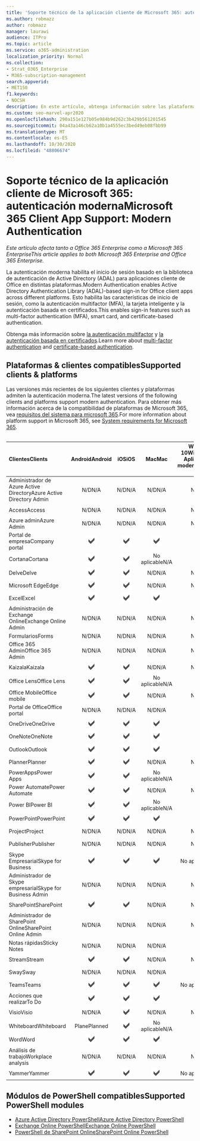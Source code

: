 ```yaml
---
title: 'Soporte técnico de la aplicación cliente de Microsoft 365: autenticación moderna'
ms.author: robmazz
author: robmazz
manager: laurawi
audience: ITPro
ms.topic: article
ms.service: o365-administration
localization_priority: Normal
ms.collection:
- Strat_O365_Enterprise
- M365-subscription-management
search.appverid:
- MET150
f1.keywords:
- NOCSH
description: En este artículo, obtenga información sobre las plataformas, los clientes y los módulos de PowerShell compatibles con la autenticación moderna para Microsoft 365.
ms.custom: seo-marvel-apr2020
ms.openlocfilehash: 290a151e127b05e984b9d262c3b429b561201545
ms.sourcegitcommit: 04a43a146cb62a10b1a4555ec3bed49eb08fbb99
ms.translationtype: MT
ms.contentlocale: es-ES
ms.lasthandoff: 10/30/2020
ms.locfileid: "48806674"
---
```

# <a name="microsoft-365-client-app-support-modern-authentication"></a><span data-ttu-id="cca4f-103">Soporte técnico de la aplicación cliente de Microsoft 365: autenticación moderna</span><span class="sxs-lookup"><span data-stu-id="cca4f-103">Microsoft 365 Client App Support: Modern Authentication</span></span>

<span data-ttu-id="cca4f-104">*Este artículo afecta tanto a Office 365 Enterprise como a Microsoft 365 Enterprise*</span><span class="sxs-lookup"><span data-stu-id="cca4f-104">*This article applies to both Microsoft 365 Enterprise and Office 365 Enterprise.*</span></span>

<span data-ttu-id="cca4f-105">La autenticación moderna habilita el inicio de sesión basado en la biblioteca de autenticación de Active Directory (ADAL) para aplicaciones cliente de Office en distintas plataformas.</span><span class="sxs-lookup"><span data-stu-id="cca4f-105">Modern Authentication enables Active Directory Authentication Library (ADAL)-based sign-in for Office client apps across different platforms.</span></span> <span data-ttu-id="cca4f-106">Esto habilita las características de inicio de sesión, como la autenticación multifactor (MFA), la tarjeta inteligente y la autenticación basada en certificados.</span><span class="sxs-lookup"><span data-stu-id="cca4f-106">This enables sign-in features such as multi-factor authentication (MFA), smart card, and certificate-based authentication.</span></span>

<span data-ttu-id="cca4f-107">Obtenga más información sobre [la autenticación multifactor](https://docs.microsoft.com/azure/active-directory/authentication/multi-factor-authentication) y [la autenticación basada en certificados](https://docs.microsoft.com/azure/active-directory/active-directory-certificate-based-authentication-get-started).</span><span class="sxs-lookup"><span data-stu-id="cca4f-107">Learn more about [multi-factor authentication](https://docs.microsoft.com/azure/active-directory/authentication/multi-factor-authentication) and [certificate-based authentication](https://docs.microsoft.com/azure/active-directory/active-directory-certificate-based-authentication-get-started).</span></span>

## <a name="supported-clients--platforms"></a><span data-ttu-id="cca4f-108">Plataformas & clientes compatibles</span><span class="sxs-lookup"><span data-stu-id="cca4f-108">Supported clients & platforms</span></span>

<span data-ttu-id="cca4f-109">Las versiones más recientes de los siguientes clientes y plataformas admiten la autenticación moderna.</span><span class="sxs-lookup"><span data-stu-id="cca4f-109">The latest versions of the following clients and platforms support modern authentication.</span></span> <span data-ttu-id="cca4f-110">Para obtener más información acerca de la compatibilidad de plataformas de Microsoft 365, vea [requisitos del sistema para microsoft 365](https://www.microsoft.com/microsoft-365/microsoft-365-and-office-resources).</span><span class="sxs-lookup"><span data-stu-id="cca4f-110">For more information about platform support in Microsoft 365, see [System requirements for Microsoft 365](https://www.microsoft.com/microsoft-365/microsoft-365-and-office-resources).</span></span>
<br>
<br>

| <span data-ttu-id="cca4f-111">Clientes</span><span class="sxs-lookup"><span data-stu-id="cca4f-111">Clients</span></span> | <span data-ttu-id="cca4f-112">Android</span><span class="sxs-lookup"><span data-stu-id="cca4f-112">Android</span></span> | <span data-ttu-id="cca4f-113">iOS</span><span class="sxs-lookup"><span data-stu-id="cca4f-113">iOS</span></span> | <span data-ttu-id="cca4f-114">Mac</span><span class="sxs-lookup"><span data-stu-id="cca4f-114">Mac</span></span>| <span data-ttu-id="cca4f-115">Windows 10</span><span class="sxs-lookup"><span data-stu-id="cca4f-115">Windows 10</span></span> <br> <span data-ttu-id="cca4f-116">Aplicaciones modernas</span><span class="sxs-lookup"><span data-stu-id="cca4f-116">Modern Apps</span></span>| <span data-ttu-id="cca4f-117">Windows 10</span><span class="sxs-lookup"><span data-stu-id="cca4f-117">Windows 10</span></span> <br> <span data-ttu-id="cca4f-118">Desktop</span><span class="sxs-lookup"><span data-stu-id="cca4f-118">Desktop</span></span> |
|:---|:---:|:---:|:---:|:---:|:---:|
| <span data-ttu-id="cca4f-119">Administrador de Azure Active Directory</span><span class="sxs-lookup"><span data-stu-id="cca4f-119">Azure Active Directory Admin</span></span> | <span data-ttu-id="cca4f-120">N/D</span><span class="sxs-lookup"><span data-stu-id="cca4f-120">N/A</span></span> | <span data-ttu-id="cca4f-121">N/D</span><span class="sxs-lookup"><span data-stu-id="cca4f-121">N/A</span></span> | <span data-ttu-id="cca4f-122">N/D</span><span class="sxs-lookup"><span data-stu-id="cca4f-122">N/A</span></span> | <span data-ttu-id="cca4f-123">N/D</span><span class="sxs-lookup"><span data-stu-id="cca4f-123">N/A</span></span> | ![Compatible](../media/check-mark.png) |
| <span data-ttu-id="cca4f-125">Access</span><span class="sxs-lookup"><span data-stu-id="cca4f-125">Access</span></span> | <span data-ttu-id="cca4f-126">N/D</span><span class="sxs-lookup"><span data-stu-id="cca4f-126">N/A</span></span> | <span data-ttu-id="cca4f-127">N/D</span><span class="sxs-lookup"><span data-stu-id="cca4f-127">N/A</span></span> | <span data-ttu-id="cca4f-128">N/D</span><span class="sxs-lookup"><span data-stu-id="cca4f-128">N/A</span></span> | <span data-ttu-id="cca4f-129">N/D</span><span class="sxs-lookup"><span data-stu-id="cca4f-129">N/A</span></span> | ![Compatible](../media/check-mark.png) |
| <span data-ttu-id="cca4f-131">Azure admin</span><span class="sxs-lookup"><span data-stu-id="cca4f-131">Azure Admin</span></span> | <span data-ttu-id="cca4f-132">N/D</span><span class="sxs-lookup"><span data-stu-id="cca4f-132">N/A</span></span> | <span data-ttu-id="cca4f-133">N/D</span><span class="sxs-lookup"><span data-stu-id="cca4f-133">N/A</span></span> | <span data-ttu-id="cca4f-134">N/D</span><span class="sxs-lookup"><span data-stu-id="cca4f-134">N/A</span></span> | <span data-ttu-id="cca4f-135">N/D</span><span class="sxs-lookup"><span data-stu-id="cca4f-135">N/A</span></span> | <span data-ttu-id="cca4f-136">N/D</span><span class="sxs-lookup"><span data-stu-id="cca4f-136">N/A</span></span> |
| <span data-ttu-id="cca4f-137">Portal de empresa</span><span class="sxs-lookup"><span data-stu-id="cca4f-137">Company portal</span></span> | ![Compatible](../media/check-mark.png) | ![Compatible](../media/check-mark.png) | ![Compatible](../media/check-mark.png) | ![Compatible](../media/check-mark.png) | <span data-ttu-id="cca4f-142">No aplicable</span><span class="sxs-lookup"><span data-stu-id="cca4f-142">N/A</span></span> |
| <span data-ttu-id="cca4f-143">Cortana</span><span class="sxs-lookup"><span data-stu-id="cca4f-143">Cortana</span></span> | ![Compatible](../media/check-mark.png) | ![Compatible](../media/check-mark.png) | <span data-ttu-id="cca4f-146">No aplicable</span><span class="sxs-lookup"><span data-stu-id="cca4f-146">N/A</span></span> | ![Compatible.](../media/check-mark.png) | <span data-ttu-id="cca4f-148">No aplicable</span><span class="sxs-lookup"><span data-stu-id="cca4f-148">N/A</span></span> |
| <span data-ttu-id="cca4f-149">Delve</span><span class="sxs-lookup"><span data-stu-id="cca4f-149">Delve</span></span> | ![Compatible](../media/check-mark.png) | ![Compatible](../media/check-mark.png) | <span data-ttu-id="cca4f-152">N/D</span><span class="sxs-lookup"><span data-stu-id="cca4f-152">N/A</span></span> | <span data-ttu-id="cca4f-153">N/D</span><span class="sxs-lookup"><span data-stu-id="cca4f-153">N/A</span></span> | <span data-ttu-id="cca4f-154">N/D</span><span class="sxs-lookup"><span data-stu-id="cca4f-154">N/A</span></span> |
| <span data-ttu-id="cca4f-155">Microsoft Edge</span><span class="sxs-lookup"><span data-stu-id="cca4f-155">Edge</span></span> | ![Compatible](../media/check-mark.png) | ![Compatible](../media/check-mark.png) | <span data-ttu-id="cca4f-158">N/D</span><span class="sxs-lookup"><span data-stu-id="cca4f-158">N/A</span></span> | <span data-ttu-id="cca4f-159">N/D</span><span class="sxs-lookup"><span data-stu-id="cca4f-159">N/A</span></span> | ![Compatible](../media/check-mark.png) |
| <span data-ttu-id="cca4f-161">Excel</span><span class="sxs-lookup"><span data-stu-id="cca4f-161">Excel</span></span> | ![Compatible](../media/check-mark.png) | ![Compatible](../media/check-mark.png) | ![Compatible](../media/check-mark.png) | ![Compatible](../media/check-mark.png) | ![Compatible](../media/check-mark.png) |
| <span data-ttu-id="cca4f-167">Administración de Exchange Online</span><span class="sxs-lookup"><span data-stu-id="cca4f-167">Exchange Online Admin</span></span> | <span data-ttu-id="cca4f-168">N/D</span><span class="sxs-lookup"><span data-stu-id="cca4f-168">N/A</span></span> | <span data-ttu-id="cca4f-169">N/D</span><span class="sxs-lookup"><span data-stu-id="cca4f-169">N/A</span></span> | <span data-ttu-id="cca4f-170">N/D</span><span class="sxs-lookup"><span data-stu-id="cca4f-170">N/A</span></span> | <span data-ttu-id="cca4f-171">N/D</span><span class="sxs-lookup"><span data-stu-id="cca4f-171">N/A</span></span> | ![Compatible](../media/check-mark.png) |
| <span data-ttu-id="cca4f-173">Formularios</span><span class="sxs-lookup"><span data-stu-id="cca4f-173">Forms</span></span> | <span data-ttu-id="cca4f-174">N/D</span><span class="sxs-lookup"><span data-stu-id="cca4f-174">N/A</span></span> | <span data-ttu-id="cca4f-175">N/D</span><span class="sxs-lookup"><span data-stu-id="cca4f-175">N/A</span></span> | <span data-ttu-id="cca4f-176">N/D</span><span class="sxs-lookup"><span data-stu-id="cca4f-176">N/A</span></span> | <span data-ttu-id="cca4f-177">N/D</span><span class="sxs-lookup"><span data-stu-id="cca4f-177">N/A</span></span> | <span data-ttu-id="cca4f-178">N/D</span><span class="sxs-lookup"><span data-stu-id="cca4f-178">N/A</span></span> |
| <span data-ttu-id="cca4f-179">Office 365 Admin</span><span class="sxs-lookup"><span data-stu-id="cca4f-179">Office 365 Admin</span></span> | <span data-ttu-id="cca4f-180">N/D</span><span class="sxs-lookup"><span data-stu-id="cca4f-180">N/A</span></span> | <span data-ttu-id="cca4f-181">N/D</span><span class="sxs-lookup"><span data-stu-id="cca4f-181">N/A</span></span> | <span data-ttu-id="cca4f-182">N/D</span><span class="sxs-lookup"><span data-stu-id="cca4f-182">N/A</span></span> | <span data-ttu-id="cca4f-183">N/D</span><span class="sxs-lookup"><span data-stu-id="cca4f-183">N/A</span></span> | ![Compatible](../media/check-mark.png) |  |
| <span data-ttu-id="cca4f-185">Kaizala</span><span class="sxs-lookup"><span data-stu-id="cca4f-185">Kaizala</span></span> | ![Compatible](../media/check-mark.png) | ![Compatible](../media/check-mark.png) | <span data-ttu-id="cca4f-188">N/D</span><span class="sxs-lookup"><span data-stu-id="cca4f-188">N/A</span></span> | <span data-ttu-id="cca4f-189">N/D</span><span class="sxs-lookup"><span data-stu-id="cca4f-189">N/A</span></span> | <span data-ttu-id="cca4f-190">N/D</span><span class="sxs-lookup"><span data-stu-id="cca4f-190">N/A</span></span> |
| <span data-ttu-id="cca4f-191">Office Lens</span><span class="sxs-lookup"><span data-stu-id="cca4f-191">Office Lens</span></span>| ![Compatible](../media/check-mark.png) | ![Compatible](../media/check-mark.png) | <span data-ttu-id="cca4f-194">No aplicable</span><span class="sxs-lookup"><span data-stu-id="cca4f-194">N/A</span></span> | ![Compatible.](../media/check-mark.png) | <span data-ttu-id="cca4f-196">No aplicable</span><span class="sxs-lookup"><span data-stu-id="cca4f-196">N/A</span></span> |
| <span data-ttu-id="cca4f-197">Office Mobile</span><span class="sxs-lookup"><span data-stu-id="cca4f-197">Office mobile</span></span> | ![Compatible](../media/check-mark.png) | ![Compatible](../media/check-mark.png) | <span data-ttu-id="cca4f-200">N/D</span><span class="sxs-lookup"><span data-stu-id="cca4f-200">N/A</span></span> | <span data-ttu-id="cca4f-201">N/D</span><span class="sxs-lookup"><span data-stu-id="cca4f-201">N/A</span></span> | <span data-ttu-id="cca4f-202">N/D</span><span class="sxs-lookup"><span data-stu-id="cca4f-202">N/A</span></span> |
| <span data-ttu-id="cca4f-203">Portal de Office</span><span class="sxs-lookup"><span data-stu-id="cca4f-203">Office portal</span></span> | <span data-ttu-id="cca4f-204">N/D</span><span class="sxs-lookup"><span data-stu-id="cca4f-204">N/A</span></span> | <span data-ttu-id="cca4f-205">N/D</span><span class="sxs-lookup"><span data-stu-id="cca4f-205">N/A</span></span> | <span data-ttu-id="cca4f-206">N/D</span><span class="sxs-lookup"><span data-stu-id="cca4f-206">N/A</span></span> | ![Compatible.](../media/check-mark.png) | <span data-ttu-id="cca4f-208">No aplicable</span><span class="sxs-lookup"><span data-stu-id="cca4f-208">N/A</span></span> |
| <span data-ttu-id="cca4f-209">OneDrive</span><span class="sxs-lookup"><span data-stu-id="cca4f-209">OneDrive</span></span> | ![Compatible](../media/check-mark.png) | ![Compatible](../media/check-mark.png) | ![Compatible](../media/check-mark.png) | ![Compatible](../media/check-mark.png) | ![Compatible](../media/check-mark.png) |
| <span data-ttu-id="cca4f-215">OneNote</span><span class="sxs-lookup"><span data-stu-id="cca4f-215">OneNote</span></span> | ![Compatible](../media/check-mark.png) | ![Compatible](../media/check-mark.png) | ![Compatible](../media/check-mark.png) | ![Compatible](../media/check-mark.png) | ![Compatible](../media/check-mark.png) |
| <span data-ttu-id="cca4f-221">Outlook</span><span class="sxs-lookup"><span data-stu-id="cca4f-221">Outlook</span></span> | ![Compatible](../media/check-mark.png) | ![Compatible](../media/check-mark.png) | ![Compatible](../media/check-mark.png) | ![Compatible](../media/check-mark.png) | ![Compatible](../media/check-mark.png) |
| <span data-ttu-id="cca4f-227">Planner</span><span class="sxs-lookup"><span data-stu-id="cca4f-227">Planner</span></span> | ![Compatible](../media/check-mark.png) | ![Compatible](../media/check-mark.png) | <span data-ttu-id="cca4f-230">N/D</span><span class="sxs-lookup"><span data-stu-id="cca4f-230">N/A</span></span> | <span data-ttu-id="cca4f-231">N/D</span><span class="sxs-lookup"><span data-stu-id="cca4f-231">N/A</span></span> | <span data-ttu-id="cca4f-232">N/D</span><span class="sxs-lookup"><span data-stu-id="cca4f-232">N/A</span></span> |
| <span data-ttu-id="cca4f-233">PowerApps</span><span class="sxs-lookup"><span data-stu-id="cca4f-233">Power Apps</span></span> | ![Compatible](../media/check-mark.png) | ![Compatible](../media/check-mark.png) | <span data-ttu-id="cca4f-236">No aplicable</span><span class="sxs-lookup"><span data-stu-id="cca4f-236">N/A</span></span> | ![Compatible.](../media/check-mark.png) | <span data-ttu-id="cca4f-238">No aplicable</span><span class="sxs-lookup"><span data-stu-id="cca4f-238">N/A</span></span> |
| <span data-ttu-id="cca4f-239">Power Automate</span><span class="sxs-lookup"><span data-stu-id="cca4f-239">Power Automate</span></span> | ![Compatible](../media/check-mark.png) | ![Compatible](../media/check-mark.png) | <span data-ttu-id="cca4f-242">N/D</span><span class="sxs-lookup"><span data-stu-id="cca4f-242">N/A</span></span> | <span data-ttu-id="cca4f-243">N/D</span><span class="sxs-lookup"><span data-stu-id="cca4f-243">N/A</span></span> | <span data-ttu-id="cca4f-244">N/D</span><span class="sxs-lookup"><span data-stu-id="cca4f-244">N/A</span></span> |
| <span data-ttu-id="cca4f-245">Power BI</span><span class="sxs-lookup"><span data-stu-id="cca4f-245">Power BI</span></span> | ![Compatible](../media/check-mark.png) | ![Compatible](../media/check-mark.png) | <span data-ttu-id="cca4f-248">No aplicable</span><span class="sxs-lookup"><span data-stu-id="cca4f-248">N/A</span></span> | ![Compatible](../media/check-mark.png) | ![Compatible](../media/check-mark.png) |
| <span data-ttu-id="cca4f-251">PowerPoint</span><span class="sxs-lookup"><span data-stu-id="cca4f-251">PowerPoint</span></span> | ![Compatible](../media/check-mark.png) | ![Compatible](../media/check-mark.png) | ![Compatible](../media/check-mark.png) | ![Compatible](../media/check-mark.png) | ![Compatible](../media/check-mark.png) |
| <span data-ttu-id="cca4f-257">Project</span><span class="sxs-lookup"><span data-stu-id="cca4f-257">Project</span></span> | <span data-ttu-id="cca4f-258">N/D</span><span class="sxs-lookup"><span data-stu-id="cca4f-258">N/A</span></span> | <span data-ttu-id="cca4f-259">N/D</span><span class="sxs-lookup"><span data-stu-id="cca4f-259">N/A</span></span> | <span data-ttu-id="cca4f-260">N/D</span><span class="sxs-lookup"><span data-stu-id="cca4f-260">N/A</span></span> | <span data-ttu-id="cca4f-261">N/D</span><span class="sxs-lookup"><span data-stu-id="cca4f-261">N/A</span></span> | ![Compatible](../media/check-mark.png) |
| <span data-ttu-id="cca4f-263">Publisher</span><span class="sxs-lookup"><span data-stu-id="cca4f-263">Publisher</span></span> | <span data-ttu-id="cca4f-264">N/D</span><span class="sxs-lookup"><span data-stu-id="cca4f-264">N/A</span></span> | <span data-ttu-id="cca4f-265">N/D</span><span class="sxs-lookup"><span data-stu-id="cca4f-265">N/A</span></span> | <span data-ttu-id="cca4f-266">N/D</span><span class="sxs-lookup"><span data-stu-id="cca4f-266">N/A</span></span> | <span data-ttu-id="cca4f-267">N/D</span><span class="sxs-lookup"><span data-stu-id="cca4f-267">N/A</span></span> | ![Compatible](../media/check-mark.png) |
| <span data-ttu-id="cca4f-269">Skype Empresarial</span><span class="sxs-lookup"><span data-stu-id="cca4f-269">Skype for Business</span></span> | ![Compatible](../media/check-mark.png) | ![Compatible](../media/check-mark.png) | ![Compatible](../media/check-mark.png) | <span data-ttu-id="cca4f-273">No aplicable</span><span class="sxs-lookup"><span data-stu-id="cca4f-273">N/A</span></span> | ![Compatible](../media/check-mark.png) |
| <span data-ttu-id="cca4f-275">Administrador de Skype empresarial</span><span class="sxs-lookup"><span data-stu-id="cca4f-275">Skype for Business Admin</span></span> | <span data-ttu-id="cca4f-276">N/D</span><span class="sxs-lookup"><span data-stu-id="cca4f-276">N/A</span></span> | <span data-ttu-id="cca4f-277">N/D</span><span class="sxs-lookup"><span data-stu-id="cca4f-277">N/A</span></span> | <span data-ttu-id="cca4f-278">N/D</span><span class="sxs-lookup"><span data-stu-id="cca4f-278">N/A</span></span> | <span data-ttu-id="cca4f-279">N/D</span><span class="sxs-lookup"><span data-stu-id="cca4f-279">N/A</span></span> | ![Compatible](../media/check-mark.png) |
| <span data-ttu-id="cca4f-281">SharePoint</span><span class="sxs-lookup"><span data-stu-id="cca4f-281">SharePoint</span></span> | ![Compatible](../media/check-mark.png) | ![Compatible](../media/check-mark.png) | <span data-ttu-id="cca4f-284">N/D</span><span class="sxs-lookup"><span data-stu-id="cca4f-284">N/A</span></span> | <span data-ttu-id="cca4f-285">N/D</span><span class="sxs-lookup"><span data-stu-id="cca4f-285">N/A</span></span> | <span data-ttu-id="cca4f-286">N/D</span><span class="sxs-lookup"><span data-stu-id="cca4f-286">N/A</span></span> |
| <span data-ttu-id="cca4f-287">Administrador de SharePoint Online</span><span class="sxs-lookup"><span data-stu-id="cca4f-287">SharePoint Online Admin</span></span> | <span data-ttu-id="cca4f-288">N/D</span><span class="sxs-lookup"><span data-stu-id="cca4f-288">N/A</span></span> | <span data-ttu-id="cca4f-289">N/D</span><span class="sxs-lookup"><span data-stu-id="cca4f-289">N/A</span></span> | <span data-ttu-id="cca4f-290">N/D</span><span class="sxs-lookup"><span data-stu-id="cca4f-290">N/A</span></span> | <span data-ttu-id="cca4f-291">N/D</span><span class="sxs-lookup"><span data-stu-id="cca4f-291">N/A</span></span> | ![Compatible](../media/check-mark.png) |
| <span data-ttu-id="cca4f-293">Notas rápidas</span><span class="sxs-lookup"><span data-stu-id="cca4f-293">Sticky Notes</span></span> | <span data-ttu-id="cca4f-294">N/D</span><span class="sxs-lookup"><span data-stu-id="cca4f-294">N/A</span></span> | <span data-ttu-id="cca4f-295">N/D</span><span class="sxs-lookup"><span data-stu-id="cca4f-295">N/A</span></span> | <span data-ttu-id="cca4f-296">N/D</span><span class="sxs-lookup"><span data-stu-id="cca4f-296">N/A</span></span> | ![Compatible.](../media/check-mark.png) | <span data-ttu-id="cca4f-298">No aplicable</span><span class="sxs-lookup"><span data-stu-id="cca4f-298">N/A</span></span> |
| <span data-ttu-id="cca4f-299">Stream</span><span class="sxs-lookup"><span data-stu-id="cca4f-299">Stream</span></span> | ![Compatible](../media/check-mark.png) | ![Compatible](../media/check-mark.png) | <span data-ttu-id="cca4f-302">N/D</span><span class="sxs-lookup"><span data-stu-id="cca4f-302">N/A</span></span> | <span data-ttu-id="cca4f-303">N/D</span><span class="sxs-lookup"><span data-stu-id="cca4f-303">N/A</span></span> | <span data-ttu-id="cca4f-304">N/D</span><span class="sxs-lookup"><span data-stu-id="cca4f-304">N/A</span></span> |
| <span data-ttu-id="cca4f-305">Sway</span><span class="sxs-lookup"><span data-stu-id="cca4f-305">Sway</span></span> | <span data-ttu-id="cca4f-306">N/D</span><span class="sxs-lookup"><span data-stu-id="cca4f-306">N/A</span></span> | <span data-ttu-id="cca4f-307">N/D</span><span class="sxs-lookup"><span data-stu-id="cca4f-307">N/A</span></span> | <span data-ttu-id="cca4f-308">N/D</span><span class="sxs-lookup"><span data-stu-id="cca4f-308">N/A</span></span> | ![Compatible.](../media/check-mark.png) | <span data-ttu-id="cca4f-310">No aplicable</span><span class="sxs-lookup"><span data-stu-id="cca4f-310">N/A</span></span> |
| <span data-ttu-id="cca4f-311">Teams</span><span class="sxs-lookup"><span data-stu-id="cca4f-311">Teams</span></span> | ![Compatible](../media/check-mark.png) | ![Compatible](../media/check-mark.png) | ![Compatible](../media/check-mark.png) | <span data-ttu-id="cca4f-315">No aplicable</span><span class="sxs-lookup"><span data-stu-id="cca4f-315">N/A</span></span> | ![Compatible](../media/check-mark.png) |
| <span data-ttu-id="cca4f-317">Acciones que realizar</span><span class="sxs-lookup"><span data-stu-id="cca4f-317">To Do</span></span> | ![Compatible](../media/check-mark.png) | ![Compatible](../media/check-mark.png) | ![Compatible](../media/check-mark.png) | ![Compatible](../media/check-mark.png) | <span data-ttu-id="cca4f-322">No aplicable</span><span class="sxs-lookup"><span data-stu-id="cca4f-322">N/A</span></span> |
| <span data-ttu-id="cca4f-323">Visio</span><span class="sxs-lookup"><span data-stu-id="cca4f-323">Visio</span></span> | <span data-ttu-id="cca4f-324">N/D</span><span class="sxs-lookup"><span data-stu-id="cca4f-324">N/A</span></span> | ![Compatible.](../media/check-mark.png) | <span data-ttu-id="cca4f-326">N/D</span><span class="sxs-lookup"><span data-stu-id="cca4f-326">N/A</span></span> | <span data-ttu-id="cca4f-327">N/D</span><span class="sxs-lookup"><span data-stu-id="cca4f-327">N/A</span></span> | ![Compatible](../media/check-mark.png) |
| <span data-ttu-id="cca4f-329">Whiteboard</span><span class="sxs-lookup"><span data-stu-id="cca4f-329">Whiteboard</span></span> | <span data-ttu-id="cca4f-330">Plane</span><span class="sxs-lookup"><span data-stu-id="cca4f-330">Planned</span></span> | ![Compatible.](../media/check-mark.png) | <span data-ttu-id="cca4f-332">No aplicable</span><span class="sxs-lookup"><span data-stu-id="cca4f-332">N/A</span></span> | ![Compatible.](../media/check-mark.png) | <span data-ttu-id="cca4f-334">No aplicable</span><span class="sxs-lookup"><span data-stu-id="cca4f-334">N/A</span></span> |
| <span data-ttu-id="cca4f-335">Word</span><span class="sxs-lookup"><span data-stu-id="cca4f-335">Word</span></span> | ![Compatible](../media/check-mark.png) | ![Compatible](../media/check-mark.png) | ![Compatible](../media/check-mark.png) | ![Compatible](../media/check-mark.png) | ![Compatible](../media/check-mark.png) |
| <span data-ttu-id="cca4f-341">Análisis de trabajo</span><span class="sxs-lookup"><span data-stu-id="cca4f-341">Workplace analysis</span></span> | <span data-ttu-id="cca4f-342">N/D</span><span class="sxs-lookup"><span data-stu-id="cca4f-342">N/A</span></span> | <span data-ttu-id="cca4f-343">N/D</span><span class="sxs-lookup"><span data-stu-id="cca4f-343">N/A</span></span> | <span data-ttu-id="cca4f-344">N/D</span><span class="sxs-lookup"><span data-stu-id="cca4f-344">N/A</span></span> | <span data-ttu-id="cca4f-345">N/D</span><span class="sxs-lookup"><span data-stu-id="cca4f-345">N/A</span></span> | <span data-ttu-id="cca4f-346">N/D</span><span class="sxs-lookup"><span data-stu-id="cca4f-346">N/A</span></span> |
| <span data-ttu-id="cca4f-347">Yammer</span><span class="sxs-lookup"><span data-stu-id="cca4f-347">Yammer</span></span> | ![Compatible](../media/check-mark.png) | ![Compatible](../media/check-mark.png) | ![Compatible](../media/check-mark.png) | <span data-ttu-id="cca4f-351">No aplicable</span><span class="sxs-lookup"><span data-stu-id="cca4f-351">N/A</span></span> | ![Compatible](../media/check-mark.png) |

## <a name="supported-powershell-modules"></a><span data-ttu-id="cca4f-353">Módulos de PowerShell compatibles</span><span class="sxs-lookup"><span data-stu-id="cca4f-353">Supported PowerShell modules</span></span>

- [<span data-ttu-id="cca4f-354">Azure Active Directory PowerShell</span><span class="sxs-lookup"><span data-stu-id="cca4f-354">Azure Active Directory PowerShell</span></span>](https://docs.microsoft.com/powershell/azure/active-directory/overview?view=azureadps-2.0)
- [<span data-ttu-id="cca4f-355">Exchange Online PowerShell</span><span class="sxs-lookup"><span data-stu-id="cca4f-355">Exchange Online PowerShell</span></span>](https://docs.microsoft.com/powershell/exchange/exchange-online-powershell)
- [<span data-ttu-id="cca4f-356">PowerShell de SharePoint Online</span><span class="sxs-lookup"><span data-stu-id="cca4f-356">SharePoint Online PowerShell</span></span>](https://docs.microsoft.com/powershell/sharepoint/sharepoint-online/connect-sharepoint-online)